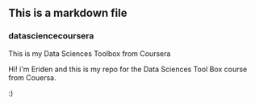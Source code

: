 ## This is a markdown file

### datasciencecoursera
This is my Data Sciences Toolbox from Coursera

Hi! i'm Eriden and this is my repo for the Data Sciences Tool Box course from Couersa. 

:) 
